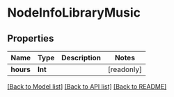 # NodeInfoLibraryMusic

## Properties
Name | Type | Description | Notes
------------ | ------------- | ------------- | -------------
**hours** | **Int** |  | [readonly] 

[[Back to Model list]](../README.md#documentation-for-models) [[Back to API list]](../README.md#documentation-for-api-endpoints) [[Back to README]](../README.md)


